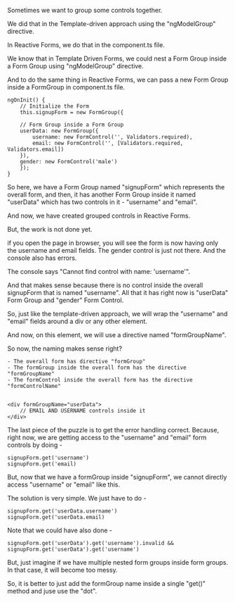 Sometimes we want to group some controls together.

We did that in the Template-driven approach using the "ngModelGroup" directive.

In Reactive Forms, we do that in the component.ts file. 

We know that in Template Driven Forms, we could nest a Form Group inside a Form Group using "ngModelGroup" directive.

And to do the same thing in Reactive Forms, we can pass a new Form Group inside a FormGroup in component.ts file.

    ngOnInit() {
        // Initialize the Form
        this.signupForm = new FormGroup({

        // Form Group inside a Form Group
        userData: new FormGroup({
            username: new FormControl('', Validators.required),
            email: new FormControl('', [Validators.required, Validators.email])
        }),
        gender: new FormControl('male')
        });
    }


So here, we have a Form Group named "signupForm" which represents the overall form, and then, it has another Form Group inside it named "userData" which has two controls in it - "username" and "email".

And now, we have created grouped controls in Reactive Forms.

But, the work is not done yet.

if you open the page in browser, you will see the form is now having only the username and email fields. The gender control is just not there. And the console also has errors.

The console says "Cannot find control with name: 'username'".

And that makes sense because there is no control inside the overall signupForm that is named "username". All that it has right now is "userData" Form Group and "gender" Form Control.

So, just like the template-driven approach, we will wrap the "username" and "email" fields around a div or any other element.

And now, on this element, we will use a directive named "formGroupName". 

So now, the naming makes sense right?

    - The overall form has directive "formGroup"
    - The formGroup inside the overall form has the directive "formGroupName"
    - The formControl inside the overall form has the directive "formControlName"


    <div formGroupName="userData">
        // EMAIL AND USERNAME controls inside it
    </div>

The last piece of the puzzle is to get the error handling correct. Because, right now, we are getting access to the "username" and "email" form controls by doing - 

    signupForm.get('username')
    signupForm.get('email)

But, now that we have a formGroup inside "signupForm", we cannot directly access "username" or "email" like this.

The solution is very simple. We just have to do -

    signupForm.get('userData.username')
    signupForm.get('userData.email)

Note that we could have also done - 

    signupForm.get('userData').get('username').invalid && signupForm.get('userData').get('username')

But, just imagine if we have multiple nested form groups inside form groups. In that case, it will become too messy.

So, it is better to just add the formGroup name inside a single "get()" method and juse use the "dot".